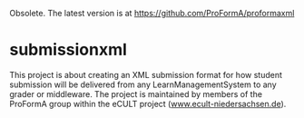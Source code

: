 Obsolete. The latest version is at https://github.com/ProFormA/proformaxml

# submissionxml
This project is about creating an XML submission format for how student submission will be delivered from any LearnManagementSystem to any grader or middleware. The project is maintained by members of the ProFormA group within the eCULT project (www.ecult-niedersachsen.de).
